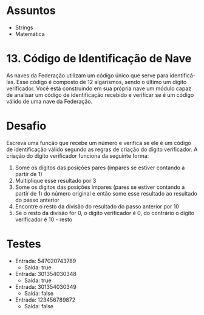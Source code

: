 # Assuntos
- Strings
- Matemática

# 13. Código de Identificação de Nave
As naves da Federação utilizam um código único que serve para identificá-las. Esse código é composto de 12 algarismos, sendo o último um dígito verificador.
Você está construindo em sua própria nave um módulo capaz de analisar um código de identificação recebido e verificar se é um código válido de uma nave da Federação.

# Desafio
Escreva uma função que recebe um número e verifica se ele é um código de identificação válido segundo as regras de criação do dígito verificador. A criação do dígito verificador funciona da seguinte forma:
1. Some os dígitos das posições pares (ímpares se estiver contando a partir de 1)
2. Multiplique esse resultado por 3
3. Some os dígitos das posições ímpares (pares se estiver contando a partir de 1) do número original e então some esse resultado ao resultado do passo anterior
4. Encontre o resto da divisão do resultado do passo anterior por 10
5. Se o resto da divisão for 0, o dígito verificador é 0, do contrário o dígito verificador é 10 - resto

# Testes
- Entrada: 547020743789
  - Saída: true
- Entrada: 301354030348
  - Saída: true
- Entrada: 301354030349
  - Saída: false
- Entrada: 123456789872
  - Saída: false